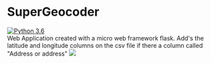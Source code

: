 # SuperGeocoder
[![Python 3.6](https://img.shields.io/badge/python-3.6-blue.svg)](https://www.python.org/downloads/release/python-360/)  
Web Application created with a micro web framework flask. Add's the latitude and longitude columns on the csv file if there a column called "Address or address"
![](https://media.discordapp.net/attachments/697056555421532239/697056628364673124/Screenshot_from_2020-04-07_13-12-11.png?width=824&height=463)
